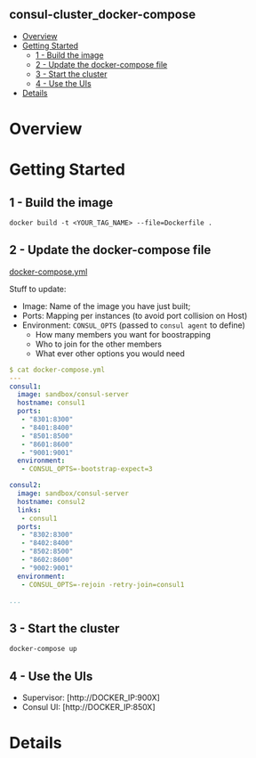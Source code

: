 consul-cluster_docker-compose
------------------------------

<!-- TOC depth:6 withLinks:1 updateOnSave:1 orderedList:0 -->

- [Overview](#overview)
- [Getting Started](#getting-started)
	- [1 - Build the image](#1-build-the-image)
	- [2 - Update the docker-compose file](#2-update-the-docker-compose-file)
	- [3 - Start the cluster](#3-start-the-cluster)
	- [4 - Use the UIs](#4-use-the-uis)
- [Details](#details)

<!-- /TOC -->


# Overview

# Getting Started

## 1 - Build the image

```shell
docker build -t <YOUR_TAG_NAME> --file=Dockerfile .
```


## 2 - Update the docker-compose file

[docker-compose.yml](docker-compose.yml)

Stuff to update:

* Image: Name of the image you have just built;
* Ports: Mapping per instances (to avoid port collision on Host)
* Environment: ```CONSUL_OPTS``` (passed to ```consul agent``` to define)
  - How many members you want for boostrapping
  - Who to join for the other members
  - What ever other options you would need


```yaml
$ cat docker-compose.yml
---
consul1:
  image: sandbox/consul-server
  hostname: consul1
  ports:
   - "8301:8300"
   - "8401:8400"
   - "8501:8500"
   - "8601:8600"
   - "9001:9001"
  environment:
   - CONSUL_OPTS=-bootstrap-expect=3

consul2:
  image: sandbox/consul-server
  hostname: consul2
  links:
   - consul1
  ports:
   - "8302:8300"
   - "8402:8400"
   - "8502:8500"
   - "8602:8600"
   - "9002:9001"
  environment:
   - CONSUL_OPTS=-rejoin -retry-join=consul1

...
```

## 3 - Start the cluster

```shell
docker-compose up
```

## 4 - Use the UIs

* Supervisor: [http://DOCKER_IP:900X]
* Consul UI: [http://DOCKER_IP:850X]


# Details
